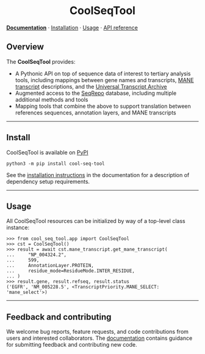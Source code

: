 <h1 align="center">
CoolSeqTool
</h1>

**[Documentation](https://coolseqtool.readthedocs.io/en/latest/)** · [Installation](https://coolseqtool.readthedocs.io/en/latest/install.html) · [Usage](https://coolseqtool.readthedocs.io/en/latest/usage.html) · [API reference](https://coolseqtool.readthedocs.io/en/latest/reference/index.html)

## Overview

<!-- description -->
The **CoolSeqTool** provides:

 - A Pythonic API on top of sequence data of interest to tertiary analysis tools, including mappings between gene names and transcripts, [MANE transcript](https://www.ncbi.nlm.nih.gov/refseq/MANE/) descriptions, and the [Universal Transcript Archive](https://github.com/biocommons/uta)
 - Augmented access to the [SeqRepo](https://github.com/biocommons/biocommons.seqrepo) database, including multiple additional methods and tools
 - Mapping tools that combine the above to support translation between references sequences, annotation layers, and MANE transcripts
<!-- /description -->

---

## Install

CoolSeqTool is available on [PyPI](https://pypi.org/project/cool-seq-tool)

```shell
python3 -m pip install cool-seq-tool
```

See the [installation instructions](#) in the documentation for a description of dependency setup requirements.

---

## Usage

All CoolSeqTool resources can be initialized by way of a top-level class instance:

```pycon
>>> from cool_seq_tool.app import CoolSeqTool
>>> cst = CoolSeqTool()
>>> result = await cst.mane_transcript.get_mane_transcript(
...     "NP_004324.2",
...     599,
...     AnnotationLayer.PROTEIN,
...     residue_mode=ResidueMode.INTER_RESIDUE,
... )
>>> result.gene, result.refseq, result.status
('EGFR', 'NM_005228.5', <TranscriptPriority.MANE_SELECT: 'mane_select'>)
```

---

## Feedback and contributing

We welcome bug reports, feature requests, and code contributions from users and interested collaborators. The [documentation](https://coolseqtool.readthedocs.io/en/latest/contributing.html) contains guidance for submitting feedback and contributing new code.
